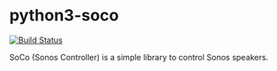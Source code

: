 # python3-soco

[![Build Status](https://travis-ci.org/UnitedRPMs/python3-soco.svg?branch=master)](https://travis-ci.org/UnitedRPMs/python3-soco)

SoCo (Sonos Controller) is a simple library to control Sonos speakers.
